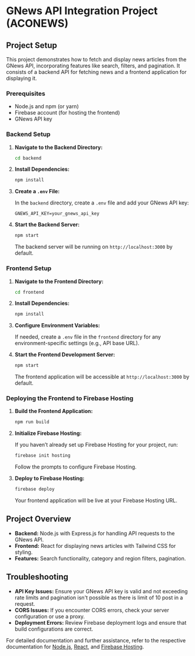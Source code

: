 


# GNews API Integration Project (ACONEWS)

## Project Setup

This project demonstrates how to fetch and display news articles from the GNews API, incorporating features like search, filters, and pagination. It consists of a backend API for fetching news and a frontend application for displaying it.

### Prerequisites

- Node.js and npm (or yarn)
- Firebase account (for hosting the frontend)
- GNews API key

### Backend Setup

1. **Navigate to the Backend Directory:**

   ```bash
   cd backend

2. **Install Dependencies:**

   ```bash
   npm install
   ```

3. **Create a `.env` File:**

   In the `backend` directory, create a `.env` file and add your GNews API key:

   ```plaintext
   GNEWS_API_KEY=your_gnews_api_key
   ```

4. **Start the Backend Server:**

   ```bash
   npm start
   ```

   The backend server will be running on `http://localhost:3000` by default.

### Frontend Setup

1. **Navigate to the Frontend Directory:**

   ```bash
   cd frontend
   ```

2. **Install Dependencies:**

   ```bash
   npm install
   ```

3. **Configure Environment Variables:**

   If needed, create a `.env` file in the `frontend` directory for any environment-specific settings (e.g., API base URL).

4. **Start the Frontend Development Server:**

   ```bash
   npm start
   ```

   The frontend application will be accessible at `http://localhost:3000` by default.

### Deploying the Frontend to Firebase Hosting

1. **Build the Frontend Application:**

   ```bash
   npm run build
   ```

2. **Initialize Firebase Hosting:**

   If you haven’t already set up Firebase Hosting for your project, run:

   ```bash
   firebase init hosting
   ```

   Follow the prompts to configure Firebase Hosting.

3. **Deploy to Firebase Hosting:**

   ```bash
   firebase deploy 
   ```

   Your frontend application will be live at your Firebase Hosting URL.

## Project Overview

- **Backend:** Node.js with Express.js for handling API requests to the GNews API.
- **Frontend:** React for displaying news articles with Tailwind CSS for styling.
- **Features:** Search functionality, category and region filters, pagination.

## Troubleshooting

- **API Key Issues:** Ensure your GNews API key is valid and not exceeding rate limits and pagination isn't possible as there is limit of 10 post in a request.
- **CORS Issues:** If you encounter CORS errors, check your server configuration or use a proxy.
- **Deployment Errors:** Review Firebase deployment logs and ensure that build configurations are correct.

For detailed documentation and further assistance, refer to the respective documentation for [Node.js](https://nodejs.org/), [React](https://reactjs.org/), and [Firebase Hosting](https://firebase.google.com/docs/hosting).
